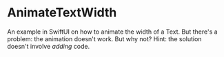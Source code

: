 # AnimateTextWidth

An example in SwiftUI on how to animate the width of a Text. But there's a problem: the animation doesn't work.
But why not? Hint: the solution doesn't involve *adding* code.
